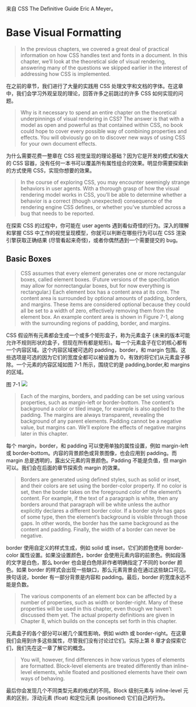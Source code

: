 来自 CSS The Definitive Guide Eric A Meyer。

# Base Visual Formatting

> In the previous chapters, we covered a great deal of practical information on how CSS handles text and fonts in a document. In this chapter, we’ll look at the theoretical side of visual rendering, answering many of the questions we skipped earlier in the interest of addressing how CSS is implemented.

在之前的章节，我们进行了大量的实践用 CSS 处理文字和文档的字体。在这章中，我们会学习外观呈现的理论，回答许多之前跳过的许多 CSS 如何实现的问题。
> Why is it necessary to spend an entire chapter on the theoretical underpinnings of visual rendering in CSS? The answer is that with a model as open and powerful as that contained within CSS, no book could hope to cover every possible way of combining properties and effects. You will obviously go on to discover new ways of using CSS for your own document effects.

为什么需要花费一整章在 CSS 视觉呈现的理论基础？因为它是开发的模式和强大的 CSS 容器，没有任何一本书可以覆盖所有属性组合的效果。明显你需要探索新的方式使用 CSS，实现你想要的效果。
> In the course of exploring CSS, you may encounter seemingly strange behaviors in user agents. With a thorough grasp of how the visual rendering model works in CSS, you’ll be able to determine whether a behavior is a correct (though unexpected) consequence of the rendering engine CSS defines, or whether you’ve stumbled across a bug that needs to be reported.

在探索 CSS 的过程中，你可能在 user agents 遇到看似奇怪的行为。深入的理解和掌握 CSS 中工作的视觉呈现模型，你就可以判断在哪些行为可以在 CSS 渲染引擎获取正确结果 (尽管看起来奇怪)，或者你偶然遇到一个需要提交的 bug。

## Basic Boxes
> CSS assumes that every element generates one or more rectangular boxes, called element boxes. (Future versions of the specification may allow for nonrectangular boxes, but for now everything is rectangular.) Each element box has a content area at its core. The content area is surrounded by optional amounts of padding, borders, and margins. These items are considered optional because they could all be set to a width of zero, effectively removing them from the element box. An example content area is shown in Figure 7-1, along with the surrounding regions of padding, border, and margins.

CSS 假设所有元素都会生成一个或多个矩形盒子，称为元素盒子 (未来的版本可能允许不规则形状的盒子，但现在所有都是矩形)。每一个元素盒子在它的核心都有一个内容区域。这个内容区域被可选的 padding，border，和 margin 包围。这些选项是可选的因为它们的宽度全都可以被设置为 0，有效的将它们从元素盒子移除。一个元素的内容区域如图 7-1 所示，围绕它的是 padding,border,和 margins 的区域。

图 7-1
![](./7-1.png)
> Each of the margins, borders, and padding can be set using various properties, such as margin-left or border-bottom. The content’s background a color or tiled image, for example is also applied to the padding. The margins are always transparent, revealing the background of any parent elements. Padding cannot be a negative value, but margins can. We’ll explore the effects of negative margins later in this chapter.

每个 margin，border，和 padding 可以使用单独的属性设置，例如 margin-left 或 border-bottom。内容的背景颜色或背景图像，也会应用到 padding。而 margin 总是透明的，露出父元素的背景颜色。Padding 不能是负值，但 margin 可以。我们会在后面的章节探索负 margin 的效果。
> Borders are generated using defined styles, such as solid or inset, and their colors are set using the border-color property. If no color is set, then the border takes on the foreground color of the element’s content. For example, if the text of a paragraph is white, then any borders around that paragraph will be white unless the author explicitly declares a different border color. If a border style has gaps of some type, then the element’s background is visible through those gaps. In other words, the border has the same background as the content and padding. Finally, the width of a border can never be negative.

border 使用自定义的样式生成，例如 solid 或 inset，它们的颜色使用 border-color 属性设置。如果没设置颜色，border 会使用元素内容的前景色。例如段落的文字是白色，那么 border 也会是白色除非作者明确指定了不同的 border 颜色。如果 border 的样式会出现一些缺口，那么元素背景会在通过这些缺口可见。换句话说，border 有一部分背景是内容和 padding。最后，border 的宽度永远不能是负数。

> The various components of an element box can be affected by a number of properties, such as width or border-right. Many of these properties will be used in this chapter, even though we haven’t discussed them yet. The actual property definitions are given in Chapter 8, which builds on the concepts set forth in this chapter.

元素盒子的各个部分可以被几个属性影响，例如 width 或 border-right。在这章我们会用到许多这些属性，尽管我们没有讨论过它们。实际上第 8 章才会探索它们，我们先在这一章了解它的概念。

> You will, however, find differences in how various types of elements are formatted. Block-level elements are treated differently than inline-level elements, while floated and positioned elements have their own ways of behaving.

最后你会发现几个不同类型元素的格式的不同。Block 级别元素与 inline-level 元素的区别，浮动元素 (float) 和定位元素 (positioned) 它们自己的行为。